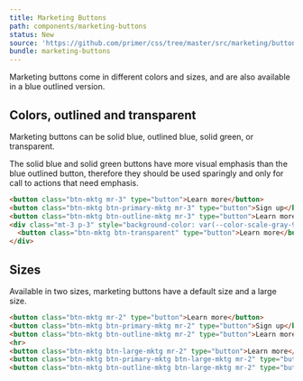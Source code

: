```yaml
---
title: Marketing Buttons
path: components/marketing-buttons
status: New
source: 'https://github.com/primer/css/tree/master/src/marketing/buttons'
bundle: marketing-buttons
---
```


Marketing buttons come in different colors and sizes, and are also available in a blue outlined version.

## Colors, outlined and transparent

Marketing buttons can be solid blue, outlined blue, solid green, or transparent.

The solid blue and solid green buttons have more visual emphasis than the blue outlined button, therefore they should be used sparingly and only for call to actions that need emphasis.

```html live
<button class="btn-mktg mr-3" type="button">Learn more</button>
<button class="btn-mktg btn-primary-mktg mr-3" type="button">Sign up</button>
<button class="btn-mktg btn-outline-mktg mr-3" type="button">Learn more</button>
<div class="mt-3 p-3" style="background-color: var(--color-scale-gray-9);">
  <button class="btn-mktg btn-transparent" type="button">Learn more</button>
</div>
```

## Sizes

Available in two sizes, marketing buttons have a default size and a large size.

```html live
<button class="btn-mktg mr-2" type="button">Learn more</button>
<button class="btn-mktg btn-primary-mktg mr-2" type="button">Sign up</button>
<button class="btn-mktg btn-outline-mktg mr-2" type="button">Learn more</button>
<hr>
<button class="btn-mktg btn-large-mktg mr-2" type="button">Learn more</button>
<button class="btn-mktg btn-primary-mktg btn-large-mktg mr-2" type="button">Sign up</button>
<button class="btn-mktg btn-outline-mktg btn-large-mktg mr-2" type="button">Learn more</button>
```
